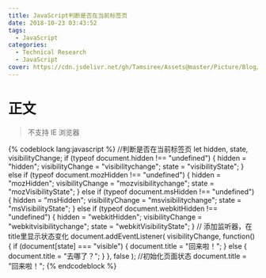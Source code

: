 ```yaml
---
title: JavaScript判断是否在当前标签页
date: 2018-10-23 03:43:52
tags:
  - JavaScript
categories:
  - Technical Research
  - JavaScript
cover: https://cdn.jsdelivr.net/gh/Tamsiree/Assets@master/Picture/Blog/Cover/wallhaven-w8epx6.jpg
---
```

# 正文
> 不支持 IE 浏览器

{% codeblock lang:javascript %}
//判断是否在当前标签页
let hidden, state, visibilityChange;
if (typeof document.hidden !== "undefined") {
  hidden = "hidden";
  visibilityChange = "visibilitychange";
  state = "visibilityState";
} else if (typeof document.mozHidden !== "undefined") {
  hidden = "mozHidden";
  visibilityChange = "mozvisibilitychange";
  state = "mozVisibilityState";
} else if (typeof document.msHidden !== "undefined") {
  hidden = "msHidden";
  visibilityChange = "msvisibilitychange";
  state = "msVisibilityState";
} else if (typeof document.webkitHidden !== "undefined") {
  hidden = "webkitHidden";
  visibilityChange = "webkitvisibilitychange";
  state = "webkitVisibilityState";
}
// 添加监听器，在title里显示状态变化
document.addEventListener(
  visibilityChange,
  function() {
    if (document[state] === "visible") {
      document.title = "回来啦！";
    } else {
      document.title = "去哪了？";
    }
  },
  false
);
//初始化页面状态
document.title = "回来啦！";
{% endcodeblock %}  
